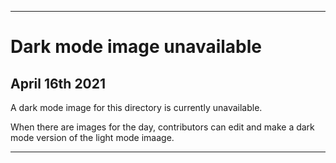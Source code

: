 
***
 
# Dark mode image unavailable

## April 16th 2021

A dark mode image for this directory is currently unavailable.

When there are images for the day, contributors can edit and make a dark mode version of the light mode imaage.

***
